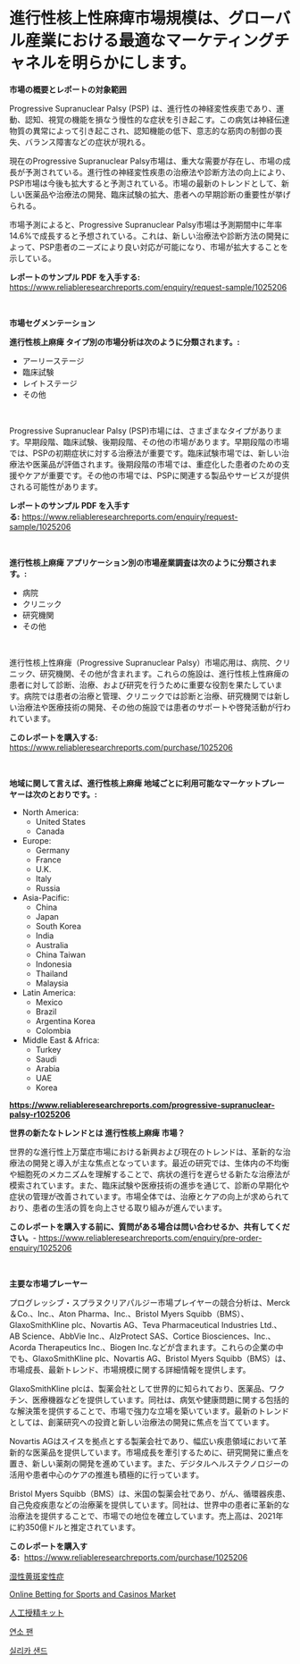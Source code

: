 <p><h1>進行性核上性麻痺市場規模は、グローバル産業における最適なマーケティングチャネルを明らかにします。</h1></p><p><strong>市場の概要とレポートの対象範囲</strong></p>
<p><p>Progressive Supranuclear Palsy (PSP) は、進行性の神経変性疾患であり、運動、認知、視覚の機能を損なう慢性的な症状を引き起こす。この病気は神経伝達物質の異常によって引き起こされ、認知機能の低下、意志的な筋肉の制御の喪失、バランス障害などの症状が現れる。</p><p>現在のProgressive Supranuclear Palsy市場は、重大な需要が存在し、市場の成長が予測されている。進行性の神経変性疾患の治療法や診断方法の向上により、PSP市場は今後も拡大すると予測されている。市場の最新のトレンドとして、新しい医薬品や治療法の開発、臨床試験の拡大、患者への早期診断の重要性が挙げられる。</p><p>市場予測によると、Progressive Supranuclear Palsy市場は予測期間中に年率14.6%で成長すると予想されている。これは、新しい治療法や診断方法の開発によって、PSP患者のニーズにより良い対応が可能になり、市場が拡大することを示している。</p></p>
<p><strong>レポートのサンプル PDF を入手する:</strong> <a href="https://www.reliableresearchreports.com/enquiry/request-sample/1025206">https://www.reliableresearchreports.com/enquiry/request-sample/1025206</a></p>
<p>&nbsp;</p>
<p><strong>市場セグメンテーション</strong></p>
<p><strong>進行性核上麻痺 タイプ別の市場分析は次のように分類されます。:</strong></p>
<p><ul><li>アーリーステージ</li><li>臨床試験</li><li>レイトステージ</li><li>その他</li></ul></p>
<p>&nbsp;</p>
<p><p>Progressive Supranuclear Palsy (PSP)市場には、さまざまなタイプがあります。早期段階、臨床試験、後期段階、その他の市場があります。早期段階の市場では、PSPの初期症状に対する治療法が重要です。臨床試験市場では、新しい治療法や医薬品が評価されます。後期段階の市場では、重症化した患者のための支援やケアが重要です。その他の市場では、PSPに関連する製品やサービスが提供される可能性があります。</p></p>
<p><strong>レポートのサンプル PDF を入手する:</strong>&nbsp;<a href="https://www.reliableresearchreports.com/enquiry/request-sample/1025206">https://www.reliableresearchreports.com/enquiry/request-sample/1025206</a></p>
<p>&nbsp;</p>
<p><strong> 進行性核上麻痺 アプリケーション別の市場産業調査は次のように分類されます。:</strong></p>
<p><ul><li>病院</li><li>クリニック</li><li>研究機関</li><li>その他</li></ul></p>
<p>&nbsp;</p>
<p><p>進行性核上性麻痺（Progressive Supranuclear Palsy）市場応用は、病院、クリニック、研究機関、その他が含まれます。これらの施設は、進行性核上性麻痺の患者に対して診断、治療、および研究を行うために重要な役割を果たしています。病院では患者の治療と管理、クリニックでは診断と治療、研究機関では新しい治療法や医療技術の開発、その他の施設では患者のサポートや啓発活動が行われています。</p></p>
<p><strong>このレポートを購入する:</strong>&nbsp; <a href="https://www.reliableresearchreports.com/purchase/1025206">https://www.reliableresearchreports.com/purchase/1025206</a></p>
<p>&nbsp;</p>
<p><strong>地域に関して言えば、進行性核上麻痺 地域ごとに利用可能なマーケットプレーヤーは次のとおりです。:</strong></p>
<p><ul>
    <li>
        North America:
        <ul>
            <li>United States</li>
            <li>Canada</li>
        </ul>
    </li>
    <li>
        Europe:
        <ul>
            <li>Germany</li>
            <li>France</li>
            <li>U.K.</li>
            <li>Italy</li>
            <li>Russia</li>
        </ul>
    </li>
    <li>
        Asia-Pacific:
        <ul>
            <li>China</li>
            <li>Japan</li>
            <li>South Korea</li>
            <li>India</li>
            <li>Australia</li>
            <li>China Taiwan</li>
            <li>Indonesia</li>
            <li>Thailand</li>
            <li>Malaysia</li>
        </ul>
    </li>
    <li>
        Latin America:
        <ul>
            <li>Mexico</li>
            <li>Brazil</li>
            <li>Argentina Korea</li>
            <li>Colombia</li>
        </ul>
    </li>
    <li>
        Middle East & Africa:
        <ul>
            <li>Turkey</li>
            <li>Saudi</li>
            <li>Arabia</li>
            <li>UAE</li>
            <li>Korea</li>
        </ul>
    </li>
    </ul></p>
<p><strong><a href="https://www.reliableresearchreports.com/progressive-supranuclear-palsy-r1025206">https://www.reliableresearchreports.com/progressive-supranuclear-palsy-r1025206</a></strong>&nbsp;</p>
<p><strong>世界の新たなトレンドとは 進行性核上麻痺 市場？</strong></p>
<p><p>世界的な進行性上万葉症市場における新興および現在のトレンドは、革新的な治療法の開発と導入が主な焦点となっています。最近の研究では、生体内の不均衡や細胞死のメカニズムを理解することで、病状の進行を遅らせる新たな治療法が模索されています。また、臨床試験や医療技術の進歩を通じて、診断の早期化や症状の管理が改善されています。市場全体では、治療とケアの向上が求められており、患者の生活の質を向上させる取り組みが進んでいます。</p></p>
<p><strong>このレポートを購入する前に、質問がある場合は問い合わせるか、共有してください。</strong>- <a href="https://www.reliableresearchreports.com/enquiry/pre-order-enquiry/1025206">https://www.reliableresearchreports.com/enquiry/pre-order-enquiry/1025206</a></p>
<p>&nbsp;</p>
<p><strong>主要な市場プレーヤー</strong></p>
<p><p>プログレッシブ・スプラヌクリアパルジー市場プレイヤーの競合分析は、Merck＆Co.、Inc.、Aton Pharma、Inc.、Bristol Myers Squibb（BMS）、GlaxoSmithKline plc、Novartis AG、Teva Pharmaceutical Industries Ltd.、AB Science、AbbVie Inc.、AlzProtect SAS、Cortice Biosciences、Inc.、Acorda Therapeutics Inc.、Biogen Inc.などが含まれます。これらの企業の中でも、GlaxoSmithKline plc、Novartis AG、Bristol Myers Squibb（BMS）は、市場成長、最新トレンド、市場規模に関する詳細情報を提供します。 </p><p>GlaxoSmithKline plcは、製薬会社として世界的に知られており、医薬品、ワクチン、医療機器などを提供しています。同社は、病気や健康問題に関する包括的な解決策を提供することで、市場で強力な立場を築いています。最新のトレンドとしては、創薬研究への投資と新しい治療法の開発に焦点を当てています。</p><p>Novartis AGはスイスを拠点とする製薬会社であり、幅広い疾患領域において革新的な医薬品を提供しています。市場成長を牽引するために、研究開発に重点を置き、新しい薬剤の開発を進めています。また、デジタルヘルステクノロジーの活用や患者中心のケアの推進も積極的に行っています。</p><p>Bristol Myers Squibb（BMS）は、米国の製薬会社であり、がん、循環器疾患、自己免疫疾患などの治療薬を提供しています。同社は、世界中の患者に革新的な治療法を提供することで、市場での地位を確立しています。売上高は、2021年に約350億ドルと推定されています。</p></p>
<p><strong>このレポートを購入する:</strong>&nbsp;&nbsp;<a href="https://www.reliableresearchreports.com/purchase/1025206">https://www.reliableresearchreports.com/purchase/1025206</a></p>
<p><p><a href="https://github.com/roulaayoub-saad/Market-Research-Report-List-1/blob/main/737248862244.md">湿性黄斑変性症</a></p><p><a href="https://github.com/luckyshygirl/Market-Research-Report-List-4/blob/main/online-betting-for-sports-and-casinos-market.md">Online Betting for Sports and Casinos Market</a></p><p><a href="https://github.com/schmahlson/Market-Research-Report-List-1/blob/main/562889562245.md">人工授精キット</a></p><p><a href="https://github.com/rcabello548/Market-Research-Report-List-1/blob/main/732567061553.md">연소 팬</a></p><p><a href="https://github.com/KellyLyncyh543964/Market-Research-Report-List-1/blob/main/804363065107.md">실리카 샌드</a></p></p>